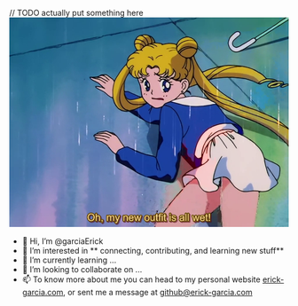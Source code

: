 // TODO actually put something here
![Alt txt](sailor_wet.png)
- 👋 Hi, I’m @garciaErick
- 👀 I’m interested in ** connecting, contributing, and learning new stuff**
- 🌱 I’m currently learning ...
- 💞️ I’m looking to collaborate on ...
- 📫 To know more about me you can head to my personal website [erick-garcia.com](https://erick-garcia.com/), or sent me a message at github@erick-garcia.com

<!---
garciaErick/garciaErick is a ✨ special ✨ repository because its `README.md` (this file) appears on your GitHub profile.
You can click the Preview link to take a look at your changes.
--->

